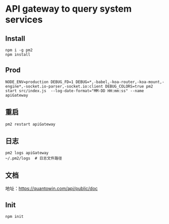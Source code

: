 # API gateway to query system services

## Install
```
npm i -g pm2
npm install
```

## Prod
```
NODE_ENV=production DEBUG_FD=1 DEBUG=*,-babel,-koa-router,-koa-mount,-engine*,-socket.io-parser,-socket.io:client DEBUG_COLORS=true pm2 start src/index.js  --log-date-format="MM-DD HH:mm:ss" --name apiGateway
```

## 重启
```
pm2 restart apiGateway
```

## 日志
```
pm2 logs apiGateway
~/.pm2/logs  # 日志文件路径
```

## 文档
地址：https://quantowin.com/api/public/doc

## Init
```
npm init
```
